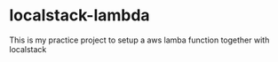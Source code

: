 # localstack-lambda
This is my practice project to setup a aws lamba function together with localstack
